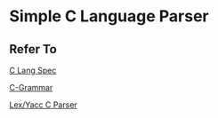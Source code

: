 
# Simple C Language Parser


## Refer To

[C Lang Spec](https://www2.cs.arizona.edu/~debray/Teaching/CSc453/DOCS/cminusminusspec.html)

[C-Grammar](http://marvin.cs.uidaho.edu/Teaching/CS445/c-Grammar.pdf)

[Lex/Yacc C Parser](https://github.com/SilverScar/C-Language-Parser)

